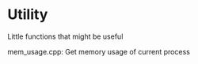 # Utility
Little functions that might be useful

mem_usage.cpp: Get memory usage of current process
